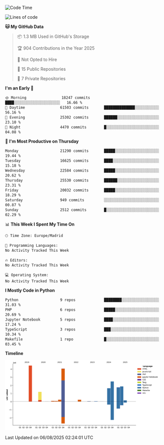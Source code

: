 <!--START_SECTION:waka-->
![Code Time](http://img.shields.io/badge/Code%20Time-839%20hrs%2038%20mins-blue)

![Lines of code](https://img.shields.io/badge/From%20Hello%20World%20I%27ve%20Written-18.2%20million%20lines%20of%20code-blue)

**🐱 My GitHub Data** 

> 📦 1.3 MB Used in GitHub's Storage 
 > 
> 🏆 904 Contributions in the Year 2025
 > 
> 🚫 Not Opted to Hire
 > 
> 📜 15 Public Repositories 
 > 
> 🔑 7 Private Repositories 
 > 
**I'm an Early 🐤** 

```text
🌞 Morning                18247 commits       ████░░░░░░░░░░░░░░░░░░░░░   16.66 % 
🌆 Daytime                61503 commits       ██████████████░░░░░░░░░░░   56.16 % 
🌃 Evening                25302 commits       ██████░░░░░░░░░░░░░░░░░░░   23.10 % 
🌙 Night                  4470 commits        █░░░░░░░░░░░░░░░░░░░░░░░░   04.08 % 
```
📅 **I'm Most Productive on Thursday** 

```text
Monday                   21290 commits       █████░░░░░░░░░░░░░░░░░░░░   19.44 % 
Tuesday                  16625 commits       ████░░░░░░░░░░░░░░░░░░░░░   15.18 % 
Wednesday                22584 commits       █████░░░░░░░░░░░░░░░░░░░░   20.62 % 
Thursday                 25530 commits       ██████░░░░░░░░░░░░░░░░░░░   23.31 % 
Friday                   20032 commits       █████░░░░░░░░░░░░░░░░░░░░   18.29 % 
Saturday                 949 commits         ░░░░░░░░░░░░░░░░░░░░░░░░░   00.87 % 
Sunday                   2512 commits        █░░░░░░░░░░░░░░░░░░░░░░░░   02.29 % 
```


📊 **This Week I Spent My Time On** 

```text
🕑︎ Time Zone: Europe/Madrid

💬 Programming Languages: 
No Activity Tracked This Week

🔥 Editors: 
No Activity Tracked This Week

💻 Operating System: 
No Activity Tracked This Week
```

**I Mostly Code in Python** 

```text
Python                   9 repos             ████████░░░░░░░░░░░░░░░░░   31.03 % 
PHP                      6 repos             █████░░░░░░░░░░░░░░░░░░░░   20.69 % 
Jupyter Notebook         5 repos             ████░░░░░░░░░░░░░░░░░░░░░   17.24 % 
TypeScript               3 repos             ███░░░░░░░░░░░░░░░░░░░░░░   10.34 % 
Makefile                 1 repo              █░░░░░░░░░░░░░░░░░░░░░░░░   03.45 % 
```



**Timeline**

![Lines of Code chart](https://raw.githubusercontent.com/danisoronellas/danisoronellas/main/assets/bar_graph.png)


 Last Updated on 06/08/2025 02:24:01 UTC
<!--END_SECTION:waka-->
